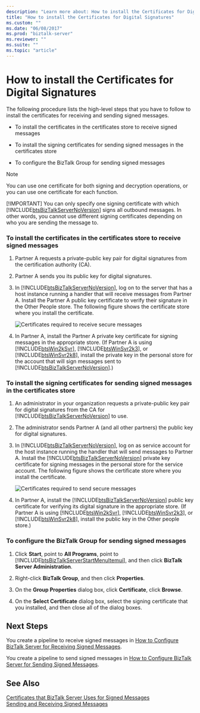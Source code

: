 ```yaml
---
description: "Learn more about: How to install the Certificates for Digital Signatures"
title: "How to install the Certificates for Digital Signatures"
ms.custom: ""
ms.date: "06/08/2017"
ms.prod: "biztalk-server"
ms.reviewer: ""
ms.suite: ""
ms.topic: "article"
---
```

# How to install the Certificates for Digital Signatures
The following procedure lists the high-level steps that you have to follow to install the certificates for receiving and sending signed messages.  
  
-   To install the certificates in the certificates store to receive signed messages  
  
-   To install the signing certificates for sending signed messages in the certificates store  
  
-   To configure the BizTalk Group for sending signed messages  
  
> [!NOTE]
>  You can use one certificate for both signing and decryption operations, or you can use one certificate for each function.  
> 
> [!IMPORTANT]
>  You can only specify one signing certificate with which [!INCLUDE[btsBizTalkServerNoVersion](../includes/btsbiztalkservernoversion-md.md)] signs all outbound messages. In other words, you cannot use different signing certificates depending on who you are sending the message to.  
  
### To install the certificates in the certificates store to receive signed messages  
  
1. Partner A requests a private-public key pair for digital signatures from the certification authority (CA).  
  
2. Partner A sends you its public key for digital signatures.  
  
3. In [!INCLUDE[btsBizTalkServerNoVersion](../includes/btsbiztalkservernoversion-md.md)], log on to the server that has a host instance running a handler that will receive messages from Partner A. Install the Partner A public key certificate to verify their signature in the Other People store. The following figure shows the certificate store where you install the certificate.  
  
    ![Certificates required to receive secure messages](../core/media/bpi-sp-msgsec-certmgmt-certstores-receive.gif "BPI_SP_MSGSEC_CertMgmt_CertStores_Receive")  
  
4. In Partner A, install the Partner A private key certificate for signing messages in the appropriate store. (If Partner A is using [!INCLUDE[btsWin2kSvr](../includes/btswin2ksvr-md.md)], [!INCLUDE[btsWinSvr2k3](../includes/btswinsvr2k3-md.md)], or [!INCLUDE[btsWinSvr2k8](../includes/btswinsvr2k8-md.md)], install the private key in the personal store for the account that will sign messages sent to [!INCLUDE[btsBizTalkServerNoVersion](../includes/btsbiztalkservernoversion-md.md)].)  
  
### To install the signing certificates for sending signed messages in the certificates store  
  
1. An administrator in your organization requests a private-public key pair for digital signatures from the CA for [!INCLUDE[btsBizTalkServerNoVersion](../includes/btsbiztalkservernoversion-md.md)] to use.  
  
2. The administrator sends Partner A (and all other partners) the public key for digital signatures.  
  
3. In [!INCLUDE[btsBizTalkServerNoVersion](../includes/btsbiztalkservernoversion-md.md)], log on as service account for the host instance running the handler that will send messages to Partner A. Install the [!INCLUDE[btsBizTalkServerNoVersion](../includes/btsbiztalkservernoversion-md.md)] private key certificate for signing messages in the personal store for the service account. The following figure shows the certificate store where you install the certificate.  
  
    ![Certificates required to send secure messages](../core/media/bpi-sp-msgsec-certmgmt-certstores-send.gif "BPI_SP_MSGSEC_CertMgmt_CertStores_Send")  
  
4. In Partner A, install the [!INCLUDE[btsBizTalkServerNoVersion](../includes/btsbiztalkservernoversion-md.md)] public key certificate for verifying its digital signature in the appropriate store. (If Partner A is using [!INCLUDE[btsWin2kSvr](../includes/btswin2ksvr-md.md)], [!INCLUDE[btsWinSvr2k3](../includes/btswinsvr2k3-md.md)], or [!INCLUDE[btsWinSvr2k8](../includes/btswinsvr2k8-md.md)], install the public key in the Other people store.)  
  
### To configure the BizTalk Group for sending signed messages  
  
1. Click **Start**, point to **All Programs**, point to [!INCLUDE[btsBizTalkServerStartMenuItemui](../includes/btsbiztalkserverstartmenuitemui-md.md)], and then click **BizTalk Server Administration**.  
  
2. Right-click **BizTalk Group**, and then click **Properties**.  
  
3. On the **Group Properties** dialog box, click **Certificate**, click **Browse**.  
  
4. On the **Select Certificate** dialog box, select the signing certificate that you installed, and then close all of the dialog boxes.  
  
## Next Steps  
 You create a pipeline to receive signed messages in [How to Configure BizTalk Server for Receiving Signed Messages](../core/how-to-configure-biztalk-server-for-receiving-signed-messages.md).  
  
 You create a pipeline to send signed messages in [How to Configure BizTalk Server for Sending Signed Messages](../core/how-to-configure-biztalk-server-for-sending-signed-messages.md).  
  
## See Also  
 [Certificates that BizTalk Server Uses for Signed Messages](../core/certificates-that-biztalk-server-uses-for-signed-messages.md)   
 [Sending and Receiving Signed Messages](../core/sending-and-receiving-signed-messages.md)
